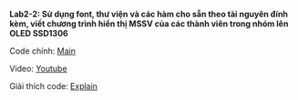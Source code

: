 **Lab2-2: Sử dụng font, thư viện và các hàm cho sẵn theo tài nguyên đính kèm, viết chương trình hiển thị MSSV của các thành viên trong nhóm lên OLED SSD1306**

Code chính:  [Main](https://github.com/UIT20522097/CE232_WirelessEmbeddedSystemDesign/blob/b9d6928a4695ea0e45a89dfbb2c572f12f6d14b2/main/main.c)

Video: [Youtube](https://youtube.com/shorts/O5qwbdiI2O0?feature=share)

Giải thích code: [Explain](https://github.com/UIT20522097/CE232_WirelessEmbeddedSystemDesign/blob/3ccbf1411e9cb7a1f291b8b01513b7b706388345/Gi%E1%BA%A3i%20th%C3%ADch%20lab2-2%20h%E1%BB%87%20th%E1%BB%91ng%20nh%C3%BAng%20kh%C3%B4ng%20d%C3%A2y.docx)
